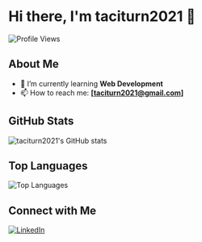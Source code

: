 # Hi there, I'm taciturn2021 👋

![Profile Views](https://komarev.com/ghpvc/?username=taciturn2021)

## About Me

- 🌱 I’m currently learning **Web Development**
- 📫 How to reach me: **[taciturn2021@gmail.com]**

## GitHub Stats

![taciturn2021's GitHub stats](https://github-readme-stats.vercel.app/api?username=taciturn2021&show_icons=true&theme=radical)

## Top Languages

![Top Languages](https://github-readme-stats.vercel.app/api/top-langs/?username=taciturn2021&layout=compact&theme=radical)

## Connect with Me

[![LinkedIn](https://img.shields.io/badge/LinkedIn-Connect-blue)](https://www.linkedin.com/in/taciturn2021)

